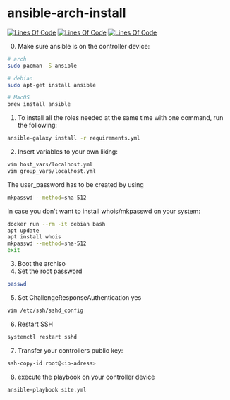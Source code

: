 # ansible-arch-install
[![Lines Of Code](https://tokei.rs/b1/github/MayNiklas/ansible-arch-setup?category=lines)](https://github.com/XAMPPRocky/tokei)
[![Lines Of Code](https://tokei.rs/b1/github/MayNiklas/ansible-arch-setup?category=code)](https://github.com/XAMPPRocky/tokei)
[![Lines Of Code](https://tokei.rs/b1/github/MayNiklas/ansible-arch-setup?category=files)](https://github.com/XAMPPRocky/tokei)

0. Make sure ansible is on the controller device:
```bash
# arch
sudo pacman -S ansible

# debian
sudo apt-get install ansible

# MacOS
brew install ansible
```
1. To install all the roles needed at the same time with one command, run the following:
```bash
ansible-galaxy install -r requirements.yml
```
2. Insert variables to your own liking:
```bash
vim host_vars/localhost.yml
vim group_vars/localhost.yml
```
The user_password has to be created by using
```bash
mkpasswd --method=sha-512
```
In case you don't want to install whois/mkpasswd on your system:
```bash
docker run --rm -it debian bash
apt update
apt install whois
mkpasswd --method=sha-512
exit
``` 
3. Boot the archiso
4. Set the root password
```bash
passwd
```
5. Set ChallengeResponseAuthentication yes
```bash
vim /etc/ssh/sshd_config
```
6. Restart SSH
```bash
systemctl restart sshd
```
7. Transfer your controllers public key:
```bash
ssh-copy-id root@<ip-adress>
```
8. execute the playbook on your controller device
```bash
ansible-playbook site.yml
```
